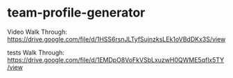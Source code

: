 # team-profile-generator
Video Walk Through:
https://drive.google.com/file/d/1HSS6rsnJLTyfSujnzksLEk1oVBdDKx3S/view


tests Walk Through:
https://drive.google.com/file/d/1EMDpO8VoFkVSbLxuzwH0QWME5qflx5TY/view
